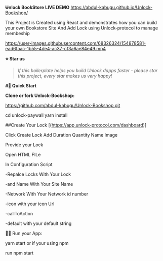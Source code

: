 **~~U~~nlock BookStore**
**LIVE DEMO**  https://abdul-kabugu.github.io/Unlock-Bookshop/

This Project is Created using React  and demonstrates how you can build your own Bookstore Site  And Add Lock   using Unlock-protocol to manage membeship 



https://user-images.githubusercontent.com/68326324/154878581-ead6faac-1b55-4de4-ac37-cf3a6ae84e49.mp4

**⭐️ Star us**

>*If this boilerplate helps you build Unlock  dapps faster - please star this project, every star makes us very happy!*

**#🚀 Quick Start**

**Clone or fork Unlock-Bookshop:**

https://github.com/abdul-kabugu/Unlock-Bookshop.git

cd unlock-paywall
yarn install

##Create Your Lock
[(https://app.unlock-protocol.com/dashboard)]

Click  Create Lock  Add Duration Quantity Name  Image 

 Provide your Lock

Open HTML FILe

In Configuration Script  

-Repalce Locks  With Your Lock

-and Name With Your Site Name 

-Network With Your  Network  id number

-icon  with your  icon Url

-callToAction 

-default   with your  default  string

🚴‍♂️ Run your App:

yarn start
or if your  using npm

run npm start



